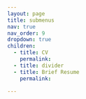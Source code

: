 ```yaml
---
layout: page
title: submenus
nav: true
nav_order: 9
dropdown: true
children:
  - title: CV
    permalink: 
  - title: divider
  - title: Brief Resume
    permalink:

---
```

